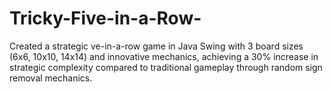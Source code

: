 # Tricky-Five-in-a-Row-
Created a strategic ve-in-a-row game in Java Swing with 3 board sizes (6x6, 10x10, 14x14) and innovative mechanics, achieving a 30% increase in strategic complexity compared to traditional gameplay through random sign removal mechanics.
